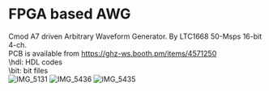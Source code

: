 # FPGA based AWG
Cmod A7 driven Arbitrary Waveform Generator. By LTC1668 50-Msps 16-bit 4-ch.<br>
PCB is available from https://ghz-ws.booth.pm/items/4571250 <br>
\hdl: HDL codes<br>
\bit: bit files<br>
![IMG_5131](https://user-images.githubusercontent.com/52226620/220888699-1493d788-4c50-4950-8657-d978f38e3d2d.jpg)
![IMG_5436](https://github.com/ghz-ws/fpga_awg/assets/52226620/19dda915-4364-4477-b115-74f895738592)
![IMG_5435](https://github.com/ghz-ws/fpga_awg/assets/52226620/d59fee94-5588-4730-96d6-6beaa081bec2)
